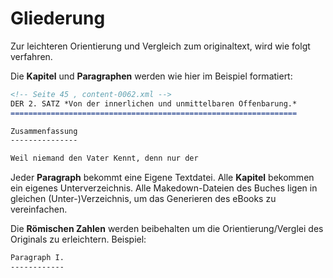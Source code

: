 Gliederung
==========

Zur leichteren Orientierung und Vergleich zum originaltext, wird wie folgt verfahren.

Die **Kapitel** und **Paragraphen** werden wie hier im Beispiel formatiert:


```markdown
<!-- Seite 45 , content-0062.xml -->
DER 2. SATZ *Von der innerlichen und unmittelbaren Offenbarung.*
================================================================

Zusammenfassung
---------------

Weil niemand den Vater Kennt, denn nur der
```


Jeder **Paragraph** bekommt eine Eigene Textdatei. Alle **Kapitel** bekommen
ein eigenes Unterverzeichnis. Alle Makedown-Dateien des Buches ligen in
gleichen (Unter-)Verzeichnis, um das Generieren des eBooks zu vereinfachen.

Die **Römischen Zahlen** werden beibehalten um die Orientierung/Verglei des
Originals zu erleichtern. Beispiel:


```markdown
Paragraph I.
------------
```